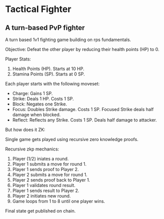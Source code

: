 # Tactical Fighter

## A turn-based PvP fighter

A turn based 1v1 fighting game building on rps fundamentals.

Objective: Defeat the other player by reducing their health points (HP) to 0.

Player Stats:
1. Health Points (HP). Starts at 10 HP.
2. Stamina Points (SP). Starts at 0 SP.

Each player starts with the following moveset:
- Charge: Gains 1 SP.
- Strike: Deals 1 HP. Costs 1 SP. 
- Block: Negates one Strike.
- Focus: Doubles Strike damage. Costs 1 SP. Focused Strike deals half damage when blocked. 
- Reflect: Reflects any Strike. Costs 1 SP. Deals half damage to attacker.

But how does it ZK:

Single game gets played using recursive zero knowledge proofs.

Recursive zkp mechanics:
1. Player (1/2) iniates a round.
2. Player 1 submits a move for round 1.
3. Player 1 sends proof to Player 2.
4. Player 2 submits a move for round 1.
5. Player 2 sends proof back to Player 1.
6. Player 1 validates round result.
7. Player 1 sends result to Player 2.
8. Player 2 initiates new round.
9. Game loops from 1 to 8 until one player wins.

Final state get published on chain.